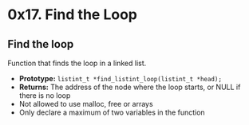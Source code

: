 # 0x17. Find the Loop
## Find the loop

Function that finds the loop in a linked list.

- **Prototype:** `listint_t *find_listint_loop(listint_t *head);`
- **Returns:** The address of the node where the loop starts, or NULL if there is no loop
- Not allowed to use malloc, free or arrays
- Only declare a maximum of two variables in the function
